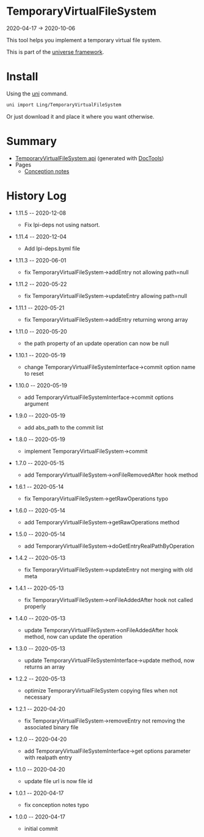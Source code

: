TemporaryVirtualFileSystem
===========
2020-04-17 -> 2020-10-06



This tool helps you implement a temporary virtual file system.


This is part of the [universe framework](https://github.com/karayabin/universe-snapshot).


Install
==========
Using the [uni](https://github.com/lingtalfi/universe-naive-importer) command.
```bash
uni import Ling/TemporaryVirtualFileSystem
```

Or just download it and place it where you want otherwise.






Summary
===========
- [TemporaryVirtualFileSystem api](https://github.com/lingtalfi/TemporaryVirtualFileSystem/blob/master/doc/api/Ling/TemporaryVirtualFileSystem.md) (generated with [DocTools](https://github.com/lingtalfi/DocTools))
- Pages
    - [Conception notes](https://github.com/lingtalfi/TemporaryVirtualFileSystem/blob/master/doc/pages/conception-notes.md)






History Log
=============

- 1.11.5 -- 2020-12-08

    - Fix lpi-deps not using natsort.

- 1.11.4 -- 2020-12-04

    - Add lpi-deps.byml file

- 1.11.3 -- 2020-06-01

    - fix TemporaryVirtualFileSystem->addEntry not allowing path=null
    
- 1.11.2 -- 2020-05-22

    - fix TemporaryVirtualFileSystem->updateEntry allowing path=null
    
- 1.11.1 -- 2020-05-21

    - fix TemporaryVirtualFileSystem->addEntry returning wrong array
    
- 1.11.0 -- 2020-05-20

    - the path property of an update operation can now be null
    
- 1.10.1 -- 2020-05-19

    - change TemporaryVirtualFileSystemInterface->commit option name to reset
    
- 1.10.0 -- 2020-05-19

    - add TemporaryVirtualFileSystemInterface->commit options argument
    
- 1.9.0 -- 2020-05-19

    - add abs_path to the commit list
    
- 1.8.0 -- 2020-05-19

    - implement TemporaryVirtualFileSystem->commit
    
- 1.7.0 -- 2020-05-15

    - add TemporaryVirtualFileSystem->onFileRemovedAfter hook method
    
- 1.6.1 -- 2020-05-14

    - fix TemporaryVirtualFileSystem->getRawOperations typo
    
- 1.6.0 -- 2020-05-14

    - add TemporaryVirtualFileSystem->getRawOperations method
    
- 1.5.0 -- 2020-05-14

    - add TemporaryVirtualFileSystem->doGetEntryRealPathByOperation
    
- 1.4.2 -- 2020-05-13

    - fix TemporaryVirtualFileSystem->updateEntry not merging with old meta
    
- 1.4.1 -- 2020-05-13

    - fix TemporaryVirtualFileSystem->onFileAddedAfter hook not called properly

- 1.4.0 -- 2020-05-13

    - update TemporaryVirtualFileSystem->onFileAddedAfter hook method, now can update the operation
    
- 1.3.0 -- 2020-05-13

    - update TemporaryVirtualFileSystemInterface->update method, now returns an array
    
- 1.2.2 -- 2020-05-13

    - optimize TemporaryVirtualFileSystem copying files when not necessary
    
- 1.2.1 -- 2020-04-20

    - fix TemporaryVirtualFileSystem->removeEntry not removing the associated binary file
    
- 1.2.0 -- 2020-04-20

    - add TemporaryVirtualFileSystemInterface->get options parameter with realpath entry
    
- 1.1.0 -- 2020-04-20

    - update file url is now file id
    
- 1.0.1 -- 2020-04-17

    - fix conception notes typo
    
- 1.0.0 -- 2020-04-17

    - initial commit